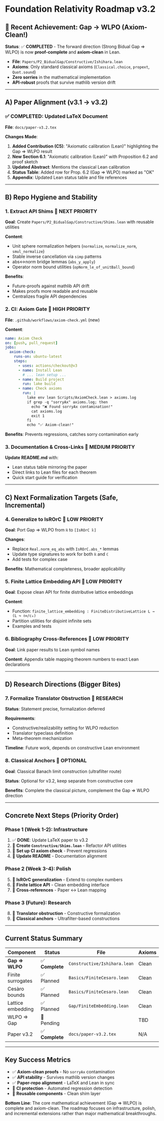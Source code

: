 # Foundation Relativity Roadmap v3.2

## 🎯 Recent Achievement: Gap → WLPO (Axiom-Clean!)

**Status**: ✅ **COMPLETED** - The forward direction (Strong Bidual Gap ⇒ WLPO) is now **proof-complete** and **axiom-clean** in Lean.

- **File**: `Papers/P2_BidualGap/Constructive/Ishihara.lean`
- **Axioms**: Only standard classical axioms (`Classical.choice`, `propext`, `Quot.sound`)
- **Zero sorries** in the mathematical implementation
- **API-robust** proofs that survive mathlib version drift

---

## A) Paper Alignment (v3.1 → v3.2) 

### ✅ **COMPLETED**: Updated LaTeX Document

**File**: `docs/paper-v3.2.tex`

**Changes Made**:
1. **Added Contribution (C5)**: "Axiomatic calibration (Lean)" highlighting the Gap ⇒ WLPO result
2. **New Section 6.1**: "Axiomatic calibration (Lean)" with Proposition 6.2 and proof sketch
3. **Updated Abstract**: Mentions the classical Lean calibration
4. **Status Table**: Added row for Prop. 6.2 (Gap ⇒ WLPO) marked as "OK"
5. **Appendix**: Updated Lean status table and file references

---

## B) Repo Hygiene and Stability

### 1. **Extract API Shims** 🔄 **NEXT PRIORITY**

**Goal**: Create `Papers/P2_BidualGap/Constructive/Shims.lean` with reusable utilities

**Content**:
- Unit sphere normalization helpers (`normalize`, `normalize_norm`, `smul_normalize`)
- Stable inverse cancellation via `simp` patterns  
- abs↔norm bridge lemmas (`abs_y_apply`)
- Operator norm bound utilities (`opNorm_le_of_unitBall_bound`)

**Benefits**: 
- Future-proofs against mathlib API drift
- Makes proofs more readable and reusable
- Centralizes fragile API dependencies

### 2. **CI: Axiom Gate** 🔄 **HIGH PRIORITY**

**File**: `.github/workflows/axiom-check.yml` (new)

**Content**:
```yaml
name: Axiom Check
on: [push, pull_request]
jobs:
  axiom-check:
    runs-on: ubuntu-latest
    steps:
      - uses: actions/checkout@v3
      - name: Install Lean
        # ... lean setup ...
      - name: Build project
        run: lake build
      - name: Check axioms
        run: |
          lake env lean Scripts/AxiomCheck.lean > axioms.log
          if grep -q "sorryAx" axioms.log; then
            echo "❌ Found sorryAx contamination!"
            cat axioms.log
            exit 1
          fi
          echo "✅ Axiom-clean!"
```

**Benefits**: Prevents regressions, catches sorry contamination early

### 3. **Documentation & Cross-Links** 🔄 **MEDIUM PRIORITY**

**Update README.md** with:
- Lean status table mirroring the paper
- Direct links to Lean files for each theorem
- Quick start guide for verification

---

## C) Next Formalization Targets (Safe, Incremental)

### 4. **Generalize to IsROrC** 🔄 **LOW PRIORITY**

**Goal**: Port Gap ⇒ WLPO from `ℝ` to `[IsROrC 𝕜]`

**Changes**:
- Replace `Real.norm_eq_abs` with `IsROrC.abs_*` lemmas
- Update type signatures to work for both `ℝ` and `ℂ`
- Add tests for complex case

**Benefits**: Mathematical completeness, broader applicability

### 5. **Finite Lattice Embedding API** 🔄 **LOW PRIORITY**

**Goal**: Expose clean API for finite distributive lattice embeddings

**Content**:
- Function: `finite_lattice_embedding : FiniteDistributiveLattice L → (L ↪ ℓ∞/c₀)`
- Partition utilities for disjoint infinite sets
- Examples and tests

### 6. **Bibliography Cross-References** 🔄 **LOW PRIORITY**

**Goal**: Link paper results to Lean symbol names

**Content**: Appendix table mapping theorem numbers to exact Lean declarations

---

## D) Research Directions (Bigger Bites)

### 7. **Formalize Translator Obstruction** 🔄 **RESEARCH**

**Status**: Statement precise, formalization deferred

**Requirements**:
- Constructive/realizability setting for WLPO reduction
- Translator typeclass definition
- Meta-theorem mechanization

**Timeline**: Future work, depends on constructive Lean environment

### 8. **Classical Anchors** 🔄 **OPTIONAL**

**Goal**: Classical Banach limit construction (ultrafilter route)

**Status**: Optional for v3.2, keep separate from constructive core

**Benefits**: Complete the classical picture, complement the Gap ⇒ WLPO direction

---

## Concrete Next Steps (Priority Order)

### **Phase 1** (Week 1-2): Infrastructure
1. ✅ **DONE**: Update LaTeX paper to v3.2
2. 🔄 **Create `Constructive/Shims.lean`** - Refactor API utilities
3. 🔄 **Set up CI axiom check** - Prevent regressions
4. 🔄 **Update README** - Documentation alignment

### **Phase 2** (Week 3-4): Polish
5. 🔄 **IsROrC generalization** - Extend to complex numbers  
6. 🔄 **Finite lattice API** - Clean embedding interface
7. 🔄 **Cross-references** - Paper ↔ Lean mapping

### **Phase 3** (Future): Research
8. 🔄 **Translator obstruction** - Constructive formalization
9. 🔄 **Classical anchors** - Ultrafilter-based constructions

---

## Current Status Summary

| Component | Status | File | Axioms |
|-----------|--------|------|--------|
| **Gap ⇒ WLPO** | ✅ **Complete** | `Constructive/Ishihara.lean` | Clean |
| Finite surrogates | ✅ Planned | `Basics/FiniteCesaro.lean` | Clean |  
| Cesàro bounds | ✅ Planned | `Basics/FiniteCesaro.lean` | Clean |
| Lattice embedding | ✅ Planned | `Gap/FiniteEmbedding.lean` | Clean |
| WLPO ⇒ Gap | 🔄 Pending | | TBD |
| Paper v3.2 | ✅ **Complete** | `docs/paper-v3.2.tex` | N/A |

---

## Key Success Metrics

- ✅ **Axiom-clean proofs** - No `sorryAx` contamination
- ✅ **API stability** - Survives mathlib version changes  
- ✅ **Paper-repo alignment** - LaTeX and Lean in sync
- 🔄 **CI protection** - Automated regression detection
- 🔄 **Reusable components** - Clean shim layer

**Bottom Line**: The core mathematical achievement (Gap ⇒ WLPO) is complete and axiom-clean. The roadmap focuses on infrastructure, polish, and incremental extensions rather than major mathematical breakthroughs.